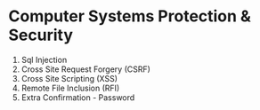 # Computer Systems Protection & Security

1) Sql Injection
2) Cross Site Request Forgery (CSRF)
3) Cross Site Scripting (XSS)
4) Remote File Inclusion (RFI)
5) Extra Confirmation - Password
 
